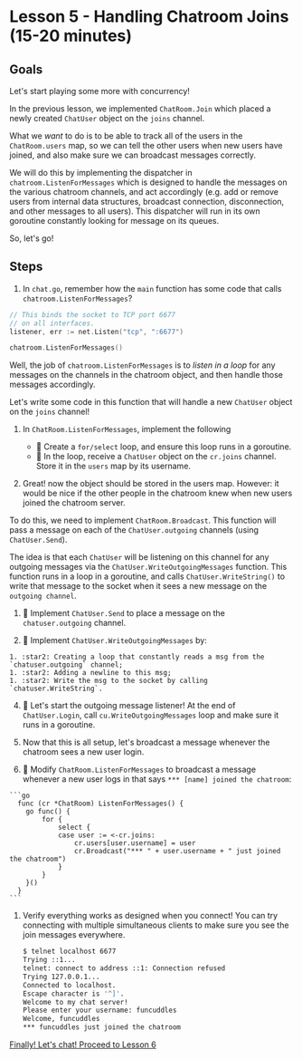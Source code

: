 # Lesson 5 - Handling Chatroom Joins (15-20 minutes)

## Goals

Let's start playing some more with concurrency! 

In the previous lesson, we implemented `ChatRoom.Join` which placed a newly created
`ChatUser` object on the `joins` channel. 

What we *want* to do is to be able to track all of the users in the `ChatRoom.users`
map, so we can tell the other users when new users have joined, and also make sure
we can broadcast messages correctly.

We will do this by implementing the dispatcher in `chatroom.ListenForMessages` 
which is designed to handle the messages on the various chatroom channels,
and act accordingly (e.g. add or remove users from internal data structures, broadcast
connection, disconnection, and other messages to all users). This dispatcher
will run in its own goroutine constantly looking for message on its queues.

So, let's go!

## Steps


1. In `chat.go`, remember how the `main` function has some code that calls 
`chatroom.ListenForMessages`?

  ```go
  // This binds the socket to TCP port 6677
  // on all interfaces.
  listener, err := net.Listen("tcp", ":6677")

  chatroom.ListenForMessages()
  ```

  Well, the job of `chatroom.ListenForMessages` is to _listen in a loop_ for any messages on the channels in the chatroom
  object, and then handle those messages accordingly.

  Let's write some code in this function that will handle a new `ChatUser` object on the
  `joins` channel!

  1. In `ChatRoom.ListenForMessages`, implement the following
      * :star2: Create a `for/select` loop, and ensure this loop runs in a goroutine.
      * :star2: In the loop, receive a `ChatUser` object on the `cr.joins` channel. Store it in the `users` map by its username.

1. Great! now the object should be stored in the users map. However: it would
  be nice if the other people in the chatroom knew when new users joined the chatroom server.

  To do this, we need to implement `ChatRoom.Broadcast`.  This function will 
  pass a message on each of the `ChatUser.outgoing` channels (using `ChatUser.Send`).  
  
  The idea is that each `ChatUser` will be listening on this channel for any outgoing messages  via the `ChatUser.WriteOutgoingMessages` 
  function. This function  runs in a loop in a goroutine, and calls `ChatUser.WriteString()` to write that message to the socket when it sees a new message on the `outgoing channel`.

  1. :star2: Implement `ChatUser.Send` to place a message on the `chatuser.outgoing` channel.

  1. :star2: Implement `ChatUser.WriteOutgoingMessages` by: 

    1. :star2: Creating a loop that constantly reads a msg from the `chatuser.outgoing` channel; 
    1. :star2: Adding a newline to this msg;
    1. :star2: Write the msg to the socket by calling `chatuser.WriteString`.
  
  4. :star2: Let's start the outgoing message listener! At the end of `ChatUser.Login`, call `cu.WriteOutgoingMessages` loop and make 
  sure it runs in a goroutine.

1. Now that this is all setup, let's broadcast a message whenever the chatroom
sees a new user login.

  1. :star2: Modify `ChatRoom.ListenForMessages` to broadcast a message whenever
  a new user logs in that says `*** [name] joined the chatroom`:  

    ```go
      func (cr *ChatRoom) ListenForMessages() {
      	go func() {
      		for {
      			select {
      			case user := <-cr.joins:
      				cr.users[user.username] = user
      				cr.Broadcast("*** " + user.username + " just joined the chatroom")
      			}
      		}
      	}()
      }
    ```

1. Verify everything works as designed when you connect! You can 
try connecting with multiple simultaneous clients to make sure you see the join messages everywhere.


    ```bash
    $ telnet localhost 6677                                                                                                                      ~ 1 ↵
    Trying ::1...
    telnet: connect to address ::1: Connection refused
    Trying 127.0.0.1...
    Connected to localhost.
    Escape character is '^]'.
    Welcome to my chat server!
    Please enter your username: funcuddles
    Welcome, funcuddles
    *** funcuddles just joined the chatroom
    ```

[Finally! Let's chat!  Proceed to Lesson 6](06-broadcast-msgs.md)
